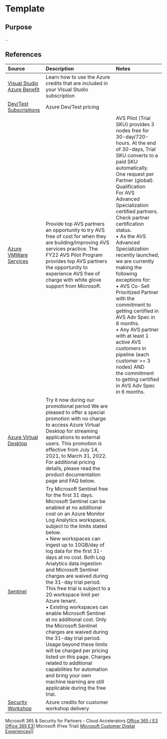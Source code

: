 # Template

## Purpose

..

## References


Source | Description | Notes
:----- | :-----  | :-----
[Visual Studio Azure Benefit](https://azure.microsoft.com/en-ca/pricing/member-offers/credit-for-visual-studio-subscribers/)	| Learn how to use the Azure credits that are included in your Visual Studio subscription
[Dev/Test Subscriptions](https://azure.microsoft.com/en-us/pricing/dev-test/#overview)| Azure Dev/Test pricing |
[Azure VMWare Services]()|Provide top AVS partners an opportunity to try AVS free of cost for when they are building/improving AVS services practice. The FY22 AVS Pilot Program provides top AVS partners the opportunity to experience AVS free of charge with white glove support from Microsoft. | AVS Pilot (Trial SKU) provides 3 nodes free for 30-day/720-hours. At the end of 30-days, Trial SKU converts to a paid SKU automatically. One request per Partner (global). <br> Qualification <br> For AVS Advanced Specialization certified partners. Check partner certification status. <br> •	As the AVS Advanced Specialization recently launched, we are currently making the following exceptions for: <br> •	AVS Co-Sell Prioritized Partner with the commitment to getting certified in AVS Adv Spec in 6 months. <br> •	Any AVS partner with at least 1 active AVS customers in pipeline (each customer >= 3 nodes) AND <br> the commitment to getting certified in AVS Adv Spec in 6 months.
[Azure Virtual Desktop]() |Try it now during our promotional period We are pleased to offer a special promotion with no charge to access Azure Virtual Desktop for streaming applications to external users. This promotion is effective from July 14, 2021, to March 31, 2022. For additional pricing details, please read the product documentation page and FAQ below.|
[Sentinel](https://azure.microsoft.com/en-us/pricing/details/microsoft-sentinel/) | Try Microsoft Sentinel free for the first 31 days. Microsoft Sentinel can be enabled at no additional cost on an Azure Monitor Log Analytics workspace, subject to the limits stated below. <br> •	New workspaces can ingest up to 10GB/day of log data for the first 31-days at no cost. Both Log Analytics data ingestion and Microsoft Sentinel charges are waived during the 31-day trial period. This free trial is subject to a 20 workspace limit per Azure tenant. <br> •	Existing workspaces can enable Microsoft Sentinel at no additional cost. Only the Microsoft Sentinel charges are waived during the 31-day trial period. <br> Usage beyond these limits will be charged per pricing listed on this page. Charges related to additional capabilities for automation and bring your own machine learning are still applicable during the free trial.
[Security Workshop]()| Azure credits for customer workshop delivery
Microsoft 365 & Security for Partners - Cloud Accelerators
[Office 365 / E3 Office 365 E3]()| Microsoft (Free Trial)
[Microsoft Customer Digital Experiences]()||
